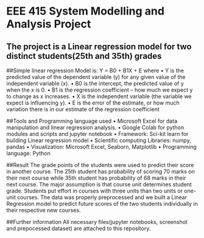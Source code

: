 # EEE 415 System Modelling and Analysis Project
## The project is a Linear regression model for two distinct students(25th and 35th) grades

##Simple linear regression Model is:
                  Y = B0 + B1X + E
 where
• Y is the predicted value of the dependent variable (y) for any given value of the 
independent variable (x).
• B0 is the intercept, the predicted value of y when the x is 0.
• B1 is the regression coefficient – how much we expect y to change as x increases.
• X is the independent variable (the variable we expect is influencing y).
• E is the error of the estimate, or how much variation there is in our estimate of the 
regression coefficient

##Tools and Programming language used
• Microsoft Excel for data manipulation and linear regression analysis.
• Google Colab for python modules and scripts and jupyter notebook
• Framework: Sci-kit learn for building Linear regression model
• Scientific computing Libraries: numpy, pandas
• Visualization: Microsoft Excel, Seaborn, Matplotlib
• Programming language: Python

##Result
The grade points of the students were used to predict their score in another course. The 25th
student has probability of scoring 70 marks on their next course while 35th student has 
probability of 68 marks in their next course. The major assumption is that course unit determines 
student grade. Students put effort in courses with three units than two units or one-unit courses.
The data was properly preprocessed and we built a Linear Regression model to predict future 
scores of the two students individually in their respective new courses.

##Further information
All necessary files(jupyter notebooks, screenshot and prepocessed dataset) are attached to this repository.
